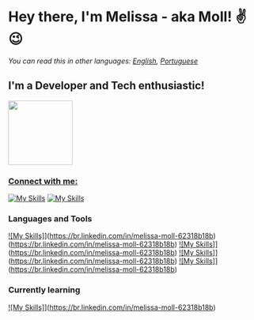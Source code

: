 # Hey there, I'm Melissa - aka Moll! ✌😉

*You can read this in other languages: [English](README.md), [Portuguese](README_PT.md)*

## I'm a Developer and Tech enthusiastic!
<div><a href="https://github.com/mollsisa"><img height="130em" src="https://github-readme-stats.vercel.app/api/top-langs/?username=mollsisa&layout=compact&langs_count=7&theme=midnight-purple"/></div>

### Connect with me:
[![My Skills](https://skills.thijs.gg/icons?i=linkedin)](https://br.linkedin.com/in/melissa-moll-62318b18b)
[![My Skills](https://skills.thijs.gg/icons?i=discord,instagram)](https://br.linkedin.com/in/melissa-moll-62318b18b)

### Languages and Tools
[![My Skills]](https://skills.thijs.gg/icons?i=js,ts,html,css,angular,nodejs)](https://br.linkedin.com/in/melissa-moll-62318b18b)(https://br.linkedin.com/in/melissa-moll-62318b18b)
[![My Skills]](https://skills.thijs.gg/icons?i=c,cpp,arduino,cs,py,dotnet)](https://br.linkedin.com/in/melissa-moll-62318b18b)
[![My Skills]](https://skills.thijs.gg/icons?i=firebase,mysql)](https://br.linkedin.com/in/melissa-moll-62318b18b)
[![My Skills]](https://skills.thijs.gg/icons?i=figma,git,vscode,visualstudio)](https://br.linkedin.com/in/melissa-moll-62318b18b)
  
### Currently learning
[![My Skills]](https://skills.thijs.gg/icons?i=mongodb,react,tensorflow,linux,raspberry)](https://br.linkedin.com/in/melissa-moll-62318b18b)
